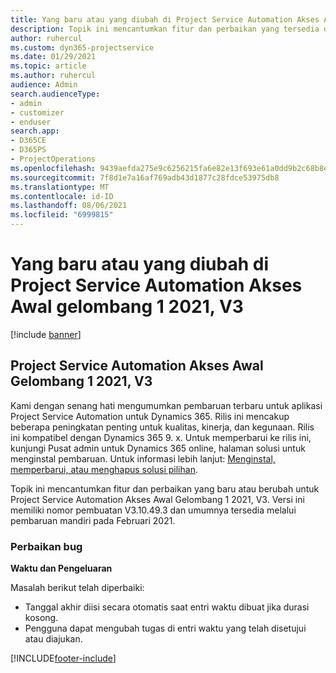 ```yaml
---
title: Yang baru atau yang diubah di Project Service Automation Akses Awal gelombang 1 2021, V3
description: Topik ini mencantumkan fitur dan perbaikan yang tersedia di Project Service Automation Akses Awal Gelombang 1 2021, V3.
author: ruhercul
ms.custom: dyn365-projectservice
ms.date: 01/29/2021
ms.topic: article
ms.author: ruhercul
audience: Admin
search.audienceType:
- admin
- customizer
- enduser
search.app:
- D365CE
- D365PS
- ProjectOperations
ms.openlocfilehash: 9439aefda275e9c6256215fa6e82e13f693e61a0dd9b2c68b8e5273eeac4d64b
ms.sourcegitcommit: 7f8d1e7a16af769adb43d1877c28fdce53975db8
ms.translationtype: MT
ms.contentlocale: id-ID
ms.lasthandoff: 08/06/2021
ms.locfileid: "6999815"
---
```

# <a name="whats-new-or-changed-in-project-service-automation-early-access-wave-1-2021-v3"></a>Yang baru atau yang diubah di Project Service Automation Akses Awal gelombang 1 2021, V3

[!include [banner](../includes/psa-now-project-operations.md)]

## <a name="project-service-automation-early-access-wave-1-2021-v3"></a>Project Service Automation Akses Awal Gelombang 1 2021, V3

Kami dengan senang hati mengumumkan pembaruan terbaru untuk aplikasi Project Service Automation untuk Dynamics 365. Rilis ini mencakup beberapa peningkatan penting untuk kualitas, kinerja, dan kegunaan. Rilis ini kompatibel dengan Dynamics 365 9. x. Untuk memperbarui ke rilis ini, kunjungi Pusat admin untuk Dynamics 365 online, halaman solusi untuk menginstal pembaruan. Untuk informasi lebih lanjut: [Menginstal, memperbarui, atau menghapus solusi pilihan](/power-platform/admin/install-remove-preferred-solution).

Topik ini mencantumkan fitur dan perbaikan yang baru atau berubah untuk Project Service Automation Akses Awal Gelombang 1 2021, V3. Versi ini memiliki nomor pembuatan V3.10.49.3 dan umumnya tersedia melalui pembaruan mandiri pada Februari 2021.


### <a name="bug-fixes"></a>Perbaikan bug

**Waktu dan Pengeluaran**

Masalah berikut telah diperbaiki:

- Tanggal akhir diisi secara otomatis saat entri waktu dibuat jika durasi kosong.
- Pengguna dapat mengubah tugas di entri waktu yang telah disetujui atau diajukan.


[!INCLUDE[footer-include](../includes/footer-banner.md)]